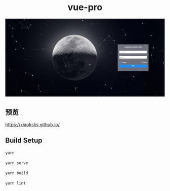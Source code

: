 <h1 align="center"> vue-pro </h1>
<div align="center">
  <img src="https://github.com/xiaoksks/vue-pro/blob/master/src/assets/img/preview.png" />
</div>

## 预览
https://xiaoksks.github.io/


## Build Setup
```
yarn

yarn serve

yarn build

yarn lint
```

